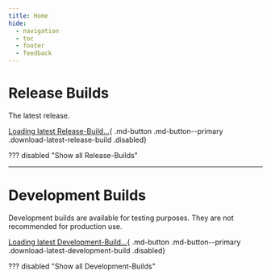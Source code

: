 ```yaml
---
title: Home
hide:
  - navigation
  - toc
  - footer
  - feedback
---
```

<style>
  .disabled,
  details.disabled {
    pointer-events: none;
    opacity: 0.5;
    }
</style>
<script defer type="text/javascript" src="../webCode/js/downloads.js"></script>

# Release Builds
The latest release.
 
[Loading latest Release-Build...](#){ .md-button .md-button--primary .download-latest-release-build .disabled}

??? disabled "Show all Release-Builds"
    <div class="grid cards" id="download-all-release-build" markdown>
    </div>

---

# Development Builds
Development builds are available for testing purposes. They are not recommended for production use.
 
[Loading latest Development-Build...](#){ .md-button .md-button--primary .download-latest-development-build .disabled}

??? disabled "Show all Development-Builds" 
    <div class="grid cards" id="download-all-development-build" markdown>
    </div>
